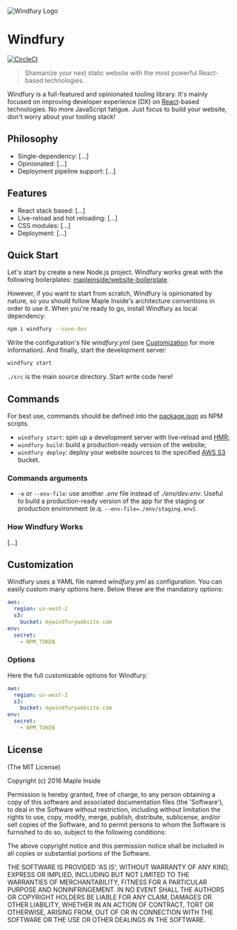 ![Windfury Logo](https://static.mapleinside.com/windfury/windfury-logo.jpg)

# Windfury

[![CircleCI](https://circleci.com/gh/mapleinside/windfury.svg?style=svg)](https://circleci.com/gh/mapleinside/windfury)

> Shamanize your next static website with the most powerful React-based technologies.

Windfury is a full-featured and opinionated tooling library. It's mainly focused on improving developer experience (DX) on [React](https://facebook.github.io/react/)-based technologies. No more JavaScript fatigue. Just focus to build your website, don't worry about your tooling stack!

## Philosophy

* Single-dependency: [...]
* Opinionated: [...]
* Deployment pipeline support: [...]

## Features

* React stack based: [...]
* Live-reload and hot reloading: [...]
* CSS modules: [...]
* Deployment: [...]

## Quick Start

Let's start by create a new Node.js project. Windfury works great with the following boilerplates: [mapleinside/website-boilerplate](https://github.com/mapleinside/website-boilerplate).

However, if you want to start from scratch, Windfury is opinionated by nature, so you should follow Maple Inside's architecture conventions in order to use it.
When you're ready to go, install Windfury as local dependency:

```bash
npm i windfury --save-dev
```

Write the configuration's file _windfury.yml_ (see [Customization](#customization) for more information).
And finally, start the development server:

```bash
windfury start
```

`./src` is the main source directory. Start write code here!

## Commands

For best use, commands should be defined into the [package.json](https://docs.npmjs.com/files/package.json) as NPM scripts.

* `windfury start`: spin up a development server with live-reload and [HMR](http://webpack.github.io/docs/hot-module-replacement.html);
* `windfury build`: build a production-ready version of the website;
* `windfury deploy`: deploy your website sources to the specified [AWS S3](http://docs.aws.amazon.com/AmazonS3/latest/dev/Welcome.html) bucket.

### Commands arguments

* `-e` or `--env-file`: use another _.env_ file instead of _./env/dev.env_. Useful to build a production-ready version of the app for the staging or production environment (e.q. `--env-file=./env/staging.env`).

### How Windfury Works

[...]

## Customization

Windfury uses a YAML file named _windfury.yml_ as configuration. You can easily custom many options here.
Below these are the mandatory options:

```yaml
aws:
  region: us-west-2
  s3:
    bucket: mywindfurywebsite.com
env:
  secret:
    - NPM_TOKEN
```

### Options

Here the full customizable options for Windfury:

```yaml
aws:
  region: us-west-2
  s3:
    bucket: mywindfurywebsite.com
env:
  secret:
    - NPM_TOKEN
```

## License

(The MIT License)

Copyright (c) 2016 Maple Inside

Permission is hereby granted, free of charge, to any person obtaining a copy of this software and associated documentation files (the 'Software'), to deal in the Software without restriction, including without limitation the rights to use, copy, modify, merge, publish, distribute, sublicense, and/or sell copies of the Software, and to permit persons to whom the Software is furnished to do so, subject to the following conditions:

The above copyright notice and this permission notice shall be included in all copies or substantial portions of the Software.

THE SOFTWARE IS PROVIDED 'AS IS', WITHOUT WARRANTY OF ANY KIND, EXPRESS OR IMPLIED, INCLUDING BUT NOT LIMITED TO THE WARRANTIES OF MERCHANTABILITY, FITNESS FOR A PARTICULAR PURPOSE AND NONINFRINGEMENT. IN NO EVENT SHALL THE AUTHORS OR COPYRIGHT HOLDERS BE LIABLE FOR ANY CLAIM, DAMAGES OR OTHER LIABILITY, WHETHER IN AN ACTION OF CONTRACT, TORT OR OTHERWISE, ARISING FROM, OUT OF OR IN CONNECTION WITH THE SOFTWARE OR THE USE OR OTHER DEALINGS IN THE SOFTWARE.
